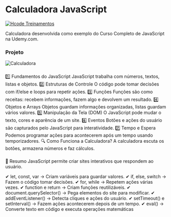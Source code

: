 # Calculadora JavaScript

[![Hcode Treinamentos](https://www.hcode.com.br/res/img/hcode-200x100.png)](https://www.hcode.com.br)

Calculadora desenvolvida como exemplo do Curso Completo de JavaScript na Udemy.com.

### Projeto
![Calculadora](https://firebasestorage.googleapis.com/v0/b/hcode-com-br.appspot.com/o/calculadora-hcode.jpg?alt=media&token=5406aa3f-b965-401c-9b4e-654609c78b33)

###
1️⃣ Fundamentos do JavaScript
JavaScript trabalha com números, textos, listas e objetos.
2️⃣ Estruturas de Controle
O código pode tomar decisões com if/else e loops para repetir ações.
3️⃣ Funções
Funções são como receitas: recebem informações, fazem algo e devolvem um resultado.
4️⃣ Objetos e Arrays
Objetos guardam informações organizadas, listas guardam vários valores.
5️⃣ Manipulação da Tela (DOM)
O JavaScript pode mudar o texto, cores e aparência de um site.
6️⃣ Eventos
Botões e ações do usuário são capturados pelo JavaScript para interatividade.
7️⃣ Tempo e Espera
Podemos programar ações para acontecerem após um tempo usando temporizadores.
🔍 Como Funciona a Calculadora?
A calculadora escuta os botões, armazena números e faz cálculos.

###
📌 Resumo
JavaScript permite criar sites interativos que respondem ao usuário.

✔ let, const, var → Criam variáveis para guardar valores.
✔ if, else, switch → Fazem o código tomar decisões.
✔ for, while → Repetem ações várias vezes.
✔ function e return → Criam funções reutilizáveis.
✔ document.querySelector() → Pega elementos do site para modificar.
✔ addEventListener() → Detecta cliques e ações do usuário.
✔ setTimeout() e setInterval() → Fazem ações acontecerem depois de um tempo.
✔ eval() → Converte texto em código e executa operações matemáticas
